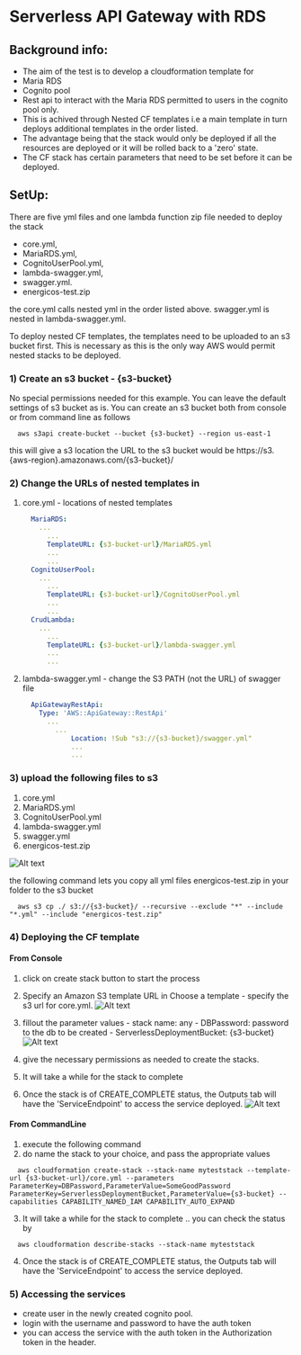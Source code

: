 # Serverless API Gateway with RDS

## Background info: 

- The aim of the test is to develop a cloudformation template for 
- Maria RDS
- Cognito pool
- Rest api to interact with the Maria RDS permitted to users in the cognito pool only.
- This is achived through Nested CF templates i.e a main template in turn deploys additional templates in the order listed. 
- The advantage being that the stack would only be deployed if all the resources are deployed or it will be rolled back to a 'zero' state. 
- The CF stack has certain parameters that need to be set before it can be deployed.

## SetUp:

There are five yml files and one lambda function zip file needed to deploy the stack 
- core.yml,
- MariaRDS.yml, 
- CognitoUserPool.yml, 
- lambda-swagger.yml,
- swagger.yml.
- energicos-test.zip

the core.yml calls nested yml in the order listed above. swagger.yml is nested in lambda-swagger.yml.

To deploy nested CF templates, the templates need to be uploaded to an s3 bucket first. This is necessary as this is the only way AWS would permit nested stacks to be deployed. 


### 1) Create an s3 bucket - {s3-bucket}
  No special permissions needed for this example.
  You can leave the default settings of s3 bucket as is.
  You can create an s3 bucket both from console or from command line as follows
  ```
    aws s3api create-bucket --bucket {s3-bucket} --region us-east-1
  ```
  this will give a s3 location 
  the URL to the s3 bucket would be https://s3.{aws-region}.amazonaws.com/{s3-bucket}/

### 2) Change the URLs of nested templates in 
  1) core.yml - locations of nested templates

      ```yaml
        MariaRDS:
          ...
            ...
            TemplateURL: {s3-bucket-url}/MariaRDS.yml
            ...
            ...
        CognitoUserPool:
          ...
            ...
            TemplateURL: {s3-bucket-url}/CognitoUserPool.yml
            ...
            ...
        CrudLambda:
          ...
            ...
            TemplateURL: {s3-bucket-url}/lambda-swagger.yml
            ...
            ...
      ```

  2) lambda-swagger.yml - change the S3 PATH (not the URL) of swagger file  
      ```yaml
        ApiGatewayRestApi:
          Type: 'AWS::ApiGateway::RestApi'
            ...
              ...
                  Location: !Sub "s3://{s3-bucket}/swagger.yml" 
                  ...
                  ...
      ```
### 3) upload the following files to s3
  1) core.yml
  2) MariaRDS.yml
  3) CognitoUserPool.yml
  4) lambda-swagger.yml
  5) swagger.yml
  6) energicos-test.zip

  ![Alt text](https://user-images.githubusercontent.com/8939030/50765926-7abec980-129d-11e9-8844-479d679a8673.png?raw=true "S3")

  the following command lets you copy all yml files energicos-test.zip in your folder to the s3 bucket
  ```
    aws s3 cp ./ s3://{s3-bucket}/ --recursive --exclude "*" --include "*.yml" --include "energicos-test.zip"
  ```



### 4) Deploying the CF template 
#### From Console 
  1) click on create stack button to start the process
  2) Specify an Amazon S3 template URL in Choose a template - specify the s3 url for core.yml.
  ![Alt text](https://user-images.githubusercontent.com/8939030/50765925-7a263300-129d-11e9-8218-755b23fe66b2.png?raw=true "Console")
  
  3) fillout the parameter values 
    - stack name: any
    - DBPassword: password to the db to be created
    - ServerlessDeploymentBucket: {s3-bucket}
  ![Alt text](https://user-images.githubusercontent.com/8939030/50765924-7a263300-129d-11e9-99f5-a8a3298e5fc7.png?raw=true "Params")

  4) give the necessary permissions as needed to create the stacks.
  5) It will take a while for the stack to complete 
  6) Once the stack is of CREATE_COMPLETE status, the Outputs tab will have the 'ServiceEndpoint' to access the service deployed. 
  ![Alt text](https://user-images.githubusercontent.com/8939030/50765923-7a263300-129d-11e9-95a8-a447abba507e.png?raw=true "Outputs")
  

#### From CommandLine
  1)  execute the following command 
  2) do name the stack to your choice, and pass the appropriate values 

  ```
    aws cloudformation create-stack --stack-name myteststack --template-url {s3-bucket-url}/core.yml --parameters ParameterKey=DBPassword,ParameterValue=SomeGoodPassword ParameterKey=ServerlessDeploymentBucket,ParameterValue={s3-bucket} --capabilities CAPABILITY_NAMED_IAM CAPABILITY_AUTO_EXPAND
  ```
  3) It will take a while for the stack to complete .. you can check the status by

  ```
    aws cloudformation describe-stacks --stack-name myteststack
  ```
  
  4) Once the stack is of CREATE_COMPLETE status, the Outputs tab will have the 'ServiceEndpoint' to access the service deployed. 

### 5) Accessing the services
- create user in the newly created cognito pool. 
- login with the username and password to have the auth token
- you can access the service with the auth token in the Authorization token in the header.


